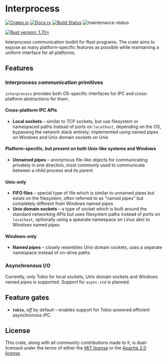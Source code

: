 # Interprocess
[![Crates.io](https://img.shields.io/crates/v/interprocess)](https://crates.io/crates/interprocess "Interprocess on Crates.io")
[![Docs.rs](https://img.shields.io/badge/documentation-docs.rs-informational)](https://docs.rs/interprocess "interprocess on Docs.rs")
[![Build Status](https://github.com/kotauskas/interprocess/workflows/Checks%20and%20tests/badge.svg)](https://github.com/kotauskas/interprocess/actions "GitHub Actions page for Interprocess")
![maintenance-status](https://img.shields.io/badge/maintenance-actively%20developed-brightgreen)

[![Rust version: 1.70+](https://img.shields.io/badge/rust%20version-1.70+-orange)][blogpost]

Interprocess communication toolkit for Rust programs. The crate aims to expose as many platform-specific features as possible while maintaining a uniform interface for all platforms.

## Features
### Interprocess communication primitives
`interprocess` provides both OS-specific interfaces for IPC and cross-platform abstractions for them.

#### Cross-platform IPC APIs
- **Local sockets** – similar to TCP sockets, but use filesystem or namespaced paths instead of ports on `localhost`, depending on the OS, bypassing the network stack entirely; implemented using named pipes on Windows and Unix domain sockets on Unix

#### Platform-specific, but present on both Unix-like systems and Windows
- **Unnamed pipes** – anonymous file-like objects for communicating privately in one direction, most commonly used to communicate between a child process and its parent

#### Unix-only
- **FIFO files** – special type of file which is similar to unnamed pipes but exists on the filesystem, often referred to as "named pipes" but completely different from Windows named pipes
- **Unix domain sockets** – a type of socket which is built around the standard networking APIs but uses filesystem paths instead of ports on `localhost`, optionally using a spearate namespace on Linux akin to Windows named pipes

#### Windows-only
- **Named pipes** – closely resembles Unix domain sockets, uses a separate namespace instead of on-drive paths

### Asynchronous I/O
Currently, only Tokio for local sockets, Unix domain sockets and Windows named pipes is supported. Support for `async-std` is planned.

## Feature gates
- **`tokio`**, *off* by default – enables support for Tokio-powered efficient asynchronous IPC.

## License
This crate, along with all community contributions made to it, is dual-licensed under the terms of either the [MIT license] or the [Apache 2.0 license].

[MIT license]: https://choosealicense.com/licenses/mit/
[Apache 2.0 license]: https://choosealicense.com/licenses/apache-2.0/
[blogpost]: https://blog.rust-lang.org/2023/06/01/Rust-1.70.0.html
